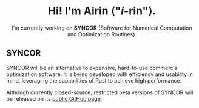 <div align="center">
  
# Hi! I'm Airin ⟨"*i*-rin"⟩.

I’m currently working on **SYNCOR** (Software for Numerical Computation and Optimization Routines).

</div>

## SYNCOR

SYNCOR will be an alternative to expensive, hard-to-use commercial optimization software. It is being developed with efficiency and usability in mind, leveraging the capabilities of Rust to achieve high performance.

Although currently closed-source, restricted beta versions of SYNCOR will be released on its [public GitHub page](https://github.com/AtomicAirin/SYNCOR/).
